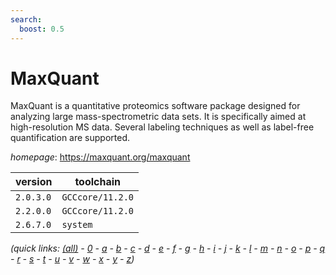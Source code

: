 ```yaml
---
search:
  boost: 0.5
---
```

# MaxQuant

MaxQuant is a quantitative proteomics software package designed for analyzing large  mass-spectrometric data sets. It is specifically aimed at high-resolution MS data. Several labeling  techniques as well as label-free quantification are supported.

*homepage*: <https://maxquant.org/maxquant>

version | toolchain
--------|----------
``2.0.3.0`` | ``GCCcore/11.2.0``
``2.2.0.0`` | ``GCCcore/11.2.0``
``2.6.7.0`` | ``system``


*(quick links: [(all)](../index.md) - [0](../0/index.md) - [a](../a/index.md) - [b](../b/index.md) - [c](../c/index.md) - [d](../d/index.md) - [e](../e/index.md) - [f](../f/index.md) - [g](../g/index.md) - [h](../h/index.md) - [i](../i/index.md) - [j](../j/index.md) - [k](../k/index.md) - [l](../l/index.md) - [m](../m/index.md) - [n](../n/index.md) - [o](../o/index.md) - [p](../p/index.md) - [q](../q/index.md) - [r](../r/index.md) - [s](../s/index.md) - [t](../t/index.md) - [u](../u/index.md) - [v](../v/index.md) - [w](../w/index.md) - [x](../x/index.md) - [y](../y/index.md) - [z](../z/index.md))*

